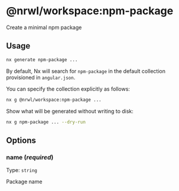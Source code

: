 # @nrwl/workspace:npm-package

Create a minimal npm package

## Usage

```bash
nx generate npm-package ...
```

By default, Nx will search for `npm-package` in the default collection provisioned in `angular.json`.

You can specify the collection explicitly as follows:

```bash
nx g @nrwl/workspace:npm-package ...
```

Show what will be generated without writing to disk:

```bash
nx g npm-package ... --dry-run
```

## Options

### name (_**required**_)

Type: `string`

Package name
